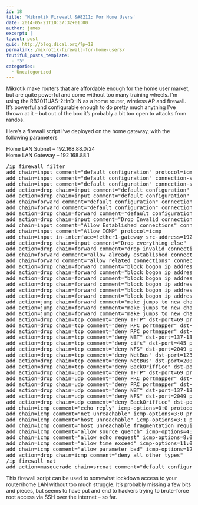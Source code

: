 ```yaml
---
id: 18
title: 'Mikrotik Firewall &#8211; For Home Users'
date: 2014-05-21T10:37:32+01:00
author: james
excerpt: |
layout: post
guid: http://blog.dical.org/?p=18
permalink: /mikrotik-firewall-for-home-users/
frutiful_posts_template:
  - "3"
categories:
  - Uncategorized
---
```

Mikrotik make routers that are affordable enough for the home user market, but are quite powerful and come without too many training wheels. I&#8217;m using the RB2011UAS-2HnD-IN as a home router, wireless AP and firewall. It&#8217;s powerful and configurable enough to do pretty much anything I&#8217;ve thrown at it &#8211; but out of the box it&#8217;s probably a bit too open to attacks from randos.

Here&#8217;s a firewall script I&#8217;ve deployed on the home gateway, with the following parameters

Home LAN Subnet &#8211; 192.168.88.0/24  
Home LAN Gateway &#8211; 192.168.88.1

<pre>/ip firewall filter
add chain=input comment="default configuration" protocol=icmp
add chain=input comment="default configuration" connection-state=established
add chain=input comment="default configuration" connection-state=related
add action=drop chain=input comment="default configuration" in-interface=sfp1-gateway
add action=drop chain=input comment="default configuration" in-interface=ether1-gateway
add chain=forward comment="default configuration" connection-state=established
add chain=forward comment="default configuration" connection-state=related
add action=drop chain=forward comment="default configuration" connection-state=invalid
add action=drop chain=input comment="Drop Invalid connections" connection-state=invalid
add chain=input comment="Allow Established connections" connection-state=established
add chain=input comment="Allow ICMP" protocol=icmp
add chain=input in-interface=!ether1-gateway src-address=192.168.88.0/24
add action=drop chain=input comment="Drop everything else"
add action=drop chain=forward comment="drop invalid connections" connection-state=invalid protocol=tcp
add chain=forward comment="allow already established connections" connection-state=established
add chain=forward comment="allow related connections" connection-state=related
add action=drop chain=forward comment="block bogon ip addresses" src-address=0.0.0.0/8
add action=drop chain=forward comment="block bogon ip addresses" dst-address=0.0.0.0/8
add action=drop chain=forward comment="block bogon ip addresses" src-address=127.0.0.0/8
add action=drop chain=forward comment="block bogon ip addresses" dst-address=127.0.0.0/8
add action=drop chain=forward comment="block bogon ip addresses" src-address=224.0.0.0/3
add action=drop chain=forward comment="block bogon ip addresses" dst-address=224.0.0.0/3
add action=jump chain=forward comment="make jumps to new chains" jump-target=tcp protocol=tcp
add action=jump chain=forward comment="make jumps to new chains" jump-target=udp protocol=udp
add action=jump chain=forward comment="make jumps to new chains" jump-target=icmp protocol=icmp
add action=drop chain=tcp comment="deny TFTP" dst-port=69 protocol=tcp
add action=drop chain=tcp comment="deny RPC portmapper" dst-port=111 protocol=tcp
add action=drop chain=tcp comment="deny RPC portmapper" dst-port=135 protocol=tcp
add action=drop chain=tcp comment="deny NBT" dst-port=137-139 protocol=tcp
add action=drop chain=tcp comment="deny cifs" dst-port=445 protocol=tcp
add action=drop chain=tcp comment="deny NFS" dst-port=2049 protocol=tcp
add action=drop chain=tcp comment="deny NetBus" dst-port=12345-12346 protocol=tcp
add action=drop chain=tcp comment="deny NetBus" dst-port=20034 protocol=tcp
add action=drop chain=tcp comment="deny BackOriffice" dst-port=3133 protocol=tcp
add action=drop chain=udp comment="deny TFTP" dst-port=69 protocol=udp
add action=drop chain=udp comment="deny PRC portmapper" dst-port=111 protocol=udp
add action=drop chain=udp comment="deny PRC portmapper" dst-port=135 protocol=udp
add action=drop chain=udp comment="deny NBT" dst-port=137-139 protocol=udp
add action=drop chain=udp comment="deny NFS" dst-port=2049 protocol=udp
add action=drop chain=udp comment="deny BackOriffice" dst-port=3133 protocol=udp
add chain=icmp comment="echo reply" icmp-options=0:0 protocol=icmp
add chain=icmp comment="net unreachable" icmp-options=3:0 protocol=icmp
add chain=icmp comment="host unreachable" icmp-options=3:1 protocol=icmp
add chain=icmp comment="host unreachable fragmentation required" icmp-options=3:4 protocol=icmp
add chain=icmp comment="allow source quench" icmp-options=4:0 protocol=icmp
add chain=icmp comment="allow echo request" icmp-options=8:0 protocol=icmp
add chain=icmp comment="allow time exceed" icmp-options=11:0 protocol=icmp
add chain=icmp comment="allow parameter bad" icmp-options=12:0 protocol=icmp
add action=drop chain=icmp comment="deny all other types"
/ip firewall nat
add action=masquerade chain=srcnat comment="default configuration" out-interface=pppoe-out1
</pre>

This firewall script can be used to somewhat lockdown access to your router/home LAN without too much struggle. It&#8217;s probably missing a few bits and pieces, but seems to have put and end to hackers trying to brute-force root access via SSH over the internet &#8211; so far.